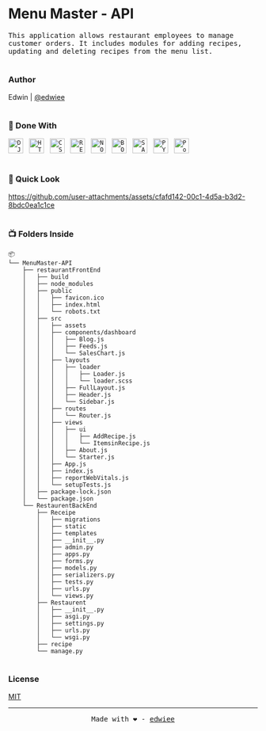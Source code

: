 # Menu Master - API
<p><samp>This application allows restaurant employees to manage customer orders. It includes modules for adding recipes, updating and deleting recipes from the menu list.</samp></p>

#
### Author
Edwin | [@edwiee](https://github.com/edwiee)

#
### 🚀 Done With
<code><img height="30" alt="DJANGO" src="https://avatars.githubusercontent.com/u/27804?s=64&v=4"></code>&nbsp;&nbsp;
<code><img height="30" alt="HTML5" src="https://cdn.jsdelivr.net/gh/devicons/devicon/icons/html5/html5-original.svg"></code>&nbsp;&nbsp;
<code><img height="30" alt="CSS3" src="https://cdn.jsdelivr.net/gh/devicons/devicon/icons/css3/css3-original.svg"></code>&nbsp;&nbsp;
<code><img height="30" alt="REACT" src="https://cdn.jsdelivr.net/gh/devicons/devicon/icons/react/react-original.svg"></code>&nbsp;&nbsp;
<code><img height="30" alt="NODE" src="https://cdn.jsdelivr.net/gh/devicons/devicon/icons/nodejs/nodejs-original.svg"></code>&nbsp;&nbsp;
<code><img height="30" alt="BOOTSTRAP" src="https://cdn.jsdelivr.net/gh/devicons/devicon/icons/bootstrap/bootstrap-original.svg"></code>&nbsp;&nbsp;
<code><img height="30" alt="SASS" src="https://cdn.jsdelivr.net/gh/devicons/devicon/icons/sass/sass-original.svg"></code>&nbsp;&nbsp;
<code><img height="30" alt="PYTHON" src="https://cdn.jsdelivr.net/gh/devicons/devicon/icons/python/python-original.svg"></code>&nbsp;&nbsp;
<code><img height="30" alt="PostgreSQL" src="https://cdn.jsdelivr.net/gh/devicons/devicon/icons/postgresql/postgresql-original.svg"></code>&nbsp;&nbsp;

#
### 🧸 Quick Look
https://github.com/user-attachments/assets/cfafd142-00c1-4d5a-b3d2-8bdc0ea1c1ce

#
### 📺 Folders Inside
```
📦
└── MenuMaster-API
    ├── restaurantFrontEnd
    │   ├── build
    │   ├── node_modules
    │   ├── public
    │   │   ├── favicon.ico
    │   │   ├── index.html
    │   │   └── robots.txt
    │   ├── src
    │   │   ├── assets
    │   │   ├── components/dashboard
    │   │   │   ├── Blog.js
    │   │   │   ├── Feeds.js
    │   │   │   └── SalesChart.js
    │   │   ├── layouts
    │   │   │   ├── loader
    │   │   │   │   ├── Loader.js
    │   │   │   │   └── loader.scss
    │   │   │   ├── FullLayout.js
    │   │   │   ├── Header.js
    │   │   │   └── Sidebar.js
    │   │   ├── routes
    │   │   │   └── Router.js
    │   │   ├── views
    │   │   │   ├── ui
    │   │   │   │   ├── AddRecipe.js
    │   │   │   │   └── ItemsinRecipe.js
    │   │   │   ├── About.js
    │   │   │   └── Starter.js
    │   │   ├── App.js
    │   │   ├── index.js
    │   │   ├── reportWebVitals.js
    │   │   └── setupTests.js
    │   ├── package-lock.json
    │   └── package.json
    └── RestaurentBackEnd
        ├── Receipe
        │   ├── migrations
        │   ├── static
        │   ├── templates
        │   ├── __init__.py
        │   ├── admin.py
        │   ├── apps.py
        │   ├── forms.py
        │   ├── models.py
        │   ├── serializers.py
        │   ├── tests.py
        │   ├── urls.py
        │   └── views.py
        ├── Restaurent
        │   ├── __init__.py
        │   ├── asgi.py
        │   ├── settings.py
        │   ├── urls.py
        │   └── wsgi.py
        ├── recipe
        └── manage.py
```

#
### License

[MIT](https://choosealicense.com/licenses/mit/)

----
<p align = "center"><samp>Made with ❤️ - <a href = "https://github.com/edwiee">edwiee</a></samp></p>
